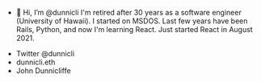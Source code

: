- 👋 Hi, I’m @dunnicli
I'm retired after 30 years as a software engineer (University of Hawaii). 
I started on MSDOS. Last few years have been Rails, Python, 
and now I'm learning React. Just started React in August 2021.  
* Twitter @dunnicli
* dunnicli.eth
* John Dunnicliffe 
